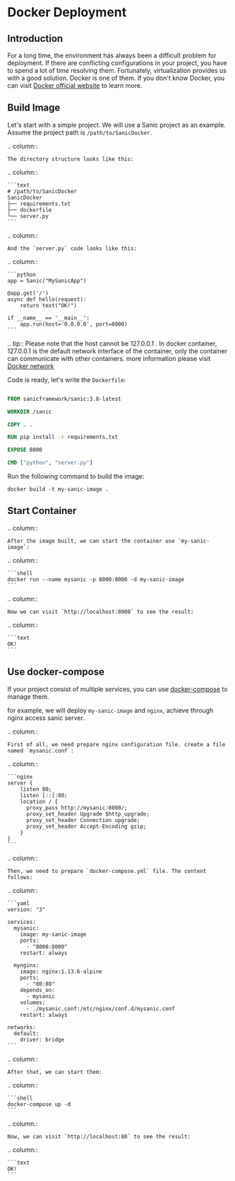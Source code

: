 # Docker Deployment

## Introduction

For a long time, the environment has always been a difficult problem for deployment. If there are conflicting configurations in your project, you have to spend a lot of time resolving them. Fortunately, virtualization provides us with a good solution. Docker is one of them. If you don't know Docker, you can visit [Docker official website](https://www.docker.com/) to learn more.

## Build Image

Let's start with a simple project. We will use a Sanic project as an example. Assume the project path is `/path/to/SanicDocker`.

.. column::

    The directory structure looks like this:

.. column::

    ```text
    # /path/to/SanicDocker
    SanicDocker
    ├── requirements.txt
    ├── dockerfile
    └── server.py
    ```


.. column::

    And the `server.py` code looks like this:

.. column::

    ```python
    app = Sanic("MySanicApp")

    @app.get('/')
    async def hello(request):
        return text("OK!")

    if __name__ == '__main__':
        app.run(host='0.0.0.0', port=8000)
    ```



.. tip:: Please note that the host cannot be 127.0.0.1 . In docker container, 127.0.0.1 is the default network interface of the container, only the container can communicate with other containers. more information please visit [Docker network](https://docs.docker.com/engine/reference/commandline/network/)



Code is ready, let's write the `Dockerfile`:

```Dockerfile

FROM sanicframework/sanic:3.8-latest

WORKDIR /sanic

COPY . .

RUN pip install -r requirements.txt

EXPOSE 8000

CMD ["python", "server.py"]
```

Run the following command to build the image:

```shell
docker build -t my-sanic-image .
```

## Start Container

.. column::

    After the image built, we can start the container use `my-sanic-image`:

.. column::

    ```shell
    docker run --name mysanic -p 8000:8000 -d my-sanic-image
    ```


.. column::

    Now we can visit `http://localhost:8000` to see the result:

.. column::

    ```text
    OK!
    ```

## Use docker-compose

If your project consist of multiple services, you can use [docker-compose](https://docs.docker.com/compose/) to manage them.

for example, we will deploy `my-sanic-image` and `nginx`, achieve through nginx access sanic server.

.. column::

    First of all, we need prepare nginx configuration file. create a file named `mysanic.conf`:

.. column::

    ```nginx
    server {
        listen 80;
        listen [::]:80;
        location / {
          proxy_pass http://mysanic:8000/;
          proxy_set_header Upgrade $http_upgrade;
          proxy_set_header Connection upgrade;
          proxy_set_header Accept-Encoding gzip;
        }
    }
    ```


.. column::

    Then, we need to prepare `docker-compose.yml` file. The content follows:

.. column::

    ```yaml
    version: "3"

    services:
      mysanic:
        image: my-sanic-image
        ports:
          - "8000:8000"
        restart: always

      mynginx:
        image: nginx:1.13.6-alpine
        ports:
          - "80:80"
        depends_on:
          - mysanic
        volumes:
          - ./mysanic.conf:/etc/nginx/conf.d/mysanic.conf
        restart: always

    networks:
      default:
        driver: bridge
    ```


.. column::

    After that, we can start them:

.. column::

    ```shell
    docker-compose up -d
    ```


.. column::

    Now, we can visit `http://localhost:80` to see the result:

.. column::

    ```text
    OK!
    ```

